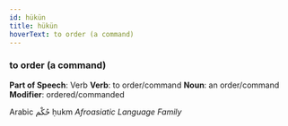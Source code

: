 ```yaml
---
id: hükün
title: hükün
hoverText: to order (a command)
---
```


### to order (a command)

**Part of Speech**: Verb
**Verb**: to order/command
**Noun**: an order/command
**Modifier**: ordered/commanded

Arabic حُكْم ḥukm 
*Afroasiatic Language Family*